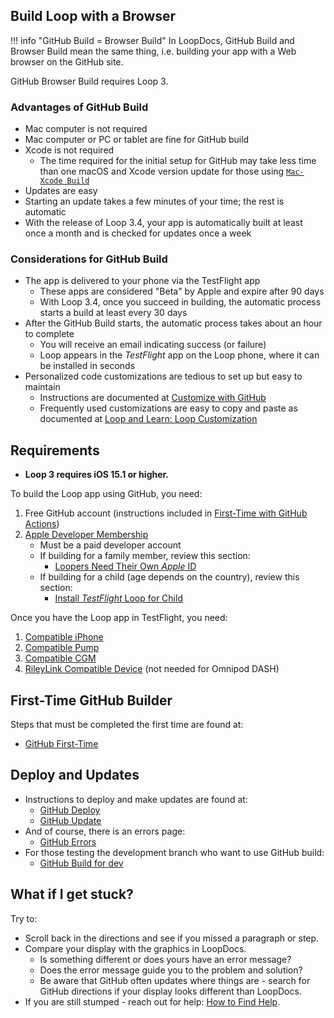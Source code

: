 ## Build <span translate="no">Loop</span> with a Browser
!!! info "<span translate="no">GitHub Build</span> = <span translate="no">Browser Build</span>"
    In <span translate="no">LoopDocs</span>, <span translate="no">GitHub Build</span> and <span translate="no">Browser Build</span> mean the same thing, i.e. building your app with a Web browser on the <span translate="no">GitHub</span> site.

<span translate="no">GitHub Browser Build</span> requires Loop 3.

### Advantages of <span translate="no">GitHub</span> Build

* Mac computer is not required
* Mac computer or PC or tablet are fine for <span translate="no">GitHub</span> build
* Xcode is not required
    * The time required for the initial setup for <span translate="no">GitHub</span> may take less time than one macOS and Xcode version update for those using [`Mac-Xcode Build`](../build/overview.md)
* Updates are easy
* Starting an update takes a few minutes of your time; the rest is automatic
* With the release of Loop 3.4, your app is automatically built at least once a month and is checked for updates once a week


### Considerations for <span translate="no">GitHub</span> Build

* The app is delivered to your phone via the <span translate="no">TestFlight</span> app
    * These apps are considered "Beta" by <span translate="no">Apple</span> and expire after 90 days
    * With Loop 3.4, once you succeed in building, the automatic process starts a build at least every 30 days
* After the <span translate="no">GitHub Build</span> starts, the automatic process takes about an hour to complete
    * You will receive an email indicating success (or failure)
    * Loop appears in the *TestFlight* app on the Loop phone, where it can be installed in seconds
* Personalized code customizations are tedious to set up but easy to maintain
    * Instructions are documented at [Customize with <span translate="no">GitHub</span>](../gh-actions/gh-customize.md)
    * Frequently used customizations are easy to copy and paste as documented at [Loop and Learn: Loop Customization](https://www.loopandlearn.org/custom-code#custom-list)


## Requirements

* **Loop 3 requires iOS 15.1 or higher.**

To build the <span translate="no">Loop</span> app using <span translate="no">GitHub</span>, you need:

1. Free <span translate="no">GitHub</span> account (instructions included in [First-Time with <span translate="no">GitHub</span> Actions](../gh-actions/gh-first-time.md))
1. [Apple Developer Membership](../build/apple-developer.md)
    * Must be a paid developer account
    * If building for a family member, review this section:
        * [Loopers Need Their Own *Apple* ID](../build/apple-developer.md#loopers-need-their-own-apple-id)
    * If building for a child (age depends on the country), review this section:
        * [Install *TestFlight* Loop for Child](../gh-actions/gh-deploy.md#install-testflight-loop-for-child)

Once you have the <span translate="no">Loop</span> app in TestFlight, you need:

1. [Compatible iPhone](../build/phone.md)
1. [Compatible Pump](../build/pump.md)
1. [Compatible CGM](../build/cgm.md)
1. [RileyLink Compatible Device](../build/rileylink.md) (not needed for Omnipod DASH)

## First-Time <span translate="no">GitHub</span> Builder

Steps that must be completed the first time are found at:

* [GitHub First-Time](../gh-actions/gh-first-time.md)

## Deploy and Updates

* Instructions to deploy and make updates are found at:
    * [GitHub Deploy](../gh-actions/gh-deploy.md)
    * [GitHub Update](../gh-actions/gh-update.md)
* And of course, there is an errors page:
    * [GitHub Errors](../gh-actions/gh-errors.md)
* For those testing the development branch who want to use <span translate="no">GitHub</span> build:
    * [GitHub Build for dev](../gh-actions/gh-update.md#github-build-for-dev)

## What if I get stuck?

Try to:

* Scroll back in the directions and see if you missed a paragraph or step.
* Compare your display with the graphics in LoopDocs.
    * Is something different or does yours have an error message?
    * Does the error message guide you to the problem and solution?
    * Be aware that <span translate="no">GitHub</span> often updates where things are - search for <span translate="no">GitHub</span> directions if your display looks different than LoopDocs.
* If you are still stumped - reach out for help: [How to Find Help](../intro/loopdocs-how-to.md#how-to-find-help).

